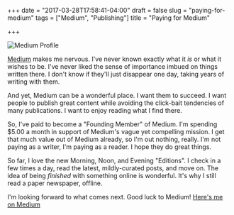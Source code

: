 +++
date = "2017-03-28T17:58:41-04:00"
draft = false
slug = "paying-for-medium"
tags = ["Medium", "Publishing"]
title = "Paying for Medium"

+++

![Medium Profile](/img/2017/medium-profile.jpg)

[Medium](https://medium.com/) makes me nervous. I've never known exactly what it _is_ or what it wishes
to be. I've never liked the sense of importance imbued on things written there.
I don't know if they'll just disappear one day, taking years of writing with them.

And yet, Medium can be a wonderful place. I want them to succeed. I want people
to publish great content while avoiding the click-bait tendencies of many
publications. I want to enjoy reading what I find there.

So, I've paid to become a "Founding Member" of Medium. I'm spending $5.00 a
month in support of Medium's vague yet compelling mission. I get that much value
out of Medium already, so I'm out nothing, really. I'm not paying as a writer,
I'm paying as a reader. I hope they do great things.

So far, I love the new Morning, Noon, and Evening "Editions". I check in a few
times a day, read the latest, mildly-curated posts, and move on. The idea of
being _finished_ with something online is wonderful. It's why I still read a
paper newspaper, offline. 

I'm looking forward to what comes next. Good luck to Medium! [Here's me on Medium](https://medium.com/@jackbaty)

